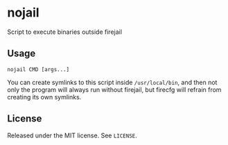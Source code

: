 # nojail
Script to execute binaries outside firejail

## Usage

```
nojail CMD [args...]
```

You can create symlinks to this script inside `/usr/local/bin`, and then not only the program
will always run without firejail, but firecfg will refrain from creating its own symlinks.

## License

Released under the MIT license. See `LICENSE`.
